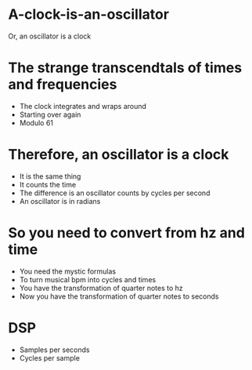 # A-clock-is-an-oscillator
Or, an oscillator is a clock

# The strange transcendtals of times and frequencies
* The clock integrates and wraps around
* Starting over again
* Modulo 61

# Therefore, an oscillator is a clock
* It is the same thing 
* It counts the time
* The difference is an oscillator counts by cycles per second
* An oscillator is in radians

# So you need to convert from hz and time
* You need the mystic formulas
* To turn musical bpm into cycles and times
* You have the transformation of quarter notes to hz
* Now you have the transformation of quarter notes to seconds

# DSP
* Samples per seconds
* Cycles per sample
